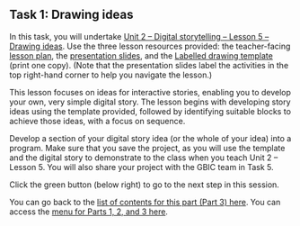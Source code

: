 ## Task 1: Drawing ideas
In this task, you will undertake [Unit 2 – Digital storytelling – Lesson 5 – Drawing ideas](http://ncce.io/l8sQ03). Use the three lesson resources provided: the teacher-facing [lesson plan](http://ncce.io/6CRfZV), the [presentation slides](http://ncce.io/PDlCFh), and the [Labelled drawing template](http://ncce.io/98UccZ) (print one copy). (Note that the presentation slides label the activities in the top right-hand corner to help you navigate the lesson.) 

This lesson focuses on ideas for interactive stories, enabling you to develop your own, very simple digital story. The lesson begins with developing story ideas using the template provided, followed by identifying suitable blocks to achieve those ideas, with a focus on sequence. 

Develop a section of your digital story idea (or the whole of your idea) into a program. Make sure that you save the project, as you will use the template and the digital story to demonstrate to the class when you teach Unit 2 – Lesson 5. You will also share your project with the GBIC team in Task 5. 

Click the green button (below right) to go to the next step in this session.

You can go back to the [list of contents for this part (Part 3) here](https://projects.raspberrypi.org/en/projects/Year8-RelevanceTraining-Part3-GBICi4).
You can access the [menu for Parts 1, 2, and 3 here](https://projects.raspberrypi.org/en/pathways/year8-relevancetraining-gbici4).
